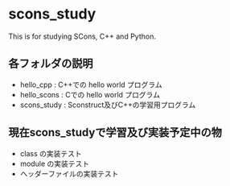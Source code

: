 # scons_study
This is for studying SCons, C++ and Python.

## 各フォルダの説明

- hello_cpp : C++での hello world プログラム
- hello_scons : Cでの hello world プログラム
- scons_study : Sconstruct及びC++の学習用プログラム

## 現在scons_studyで学習及び実装予定中の物

- class の実装テスト
- module の実装テスト
- ヘッダーファイルの実装テスト

